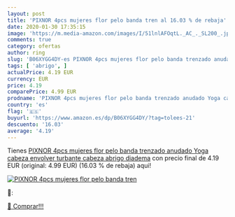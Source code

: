 ```yaml
---
layout: post
title: 'PIXNOR 4pcs mujeres flor pelo banda tren al 16.03 % de rebaja'
date: 2020-01-30 17:35:15
image: 'https://m.media-amazon.com/images/I/51lnlAFOqtL._AC_._SL200_.jpg'
comments: true
category: ofertas
author: ring
slug: 'B06XYGG4DY-es PIXNOR 4pcs mujeres flor pelo banda trenzado anudado Yoga...'
tags: [ 'abrigo', ]
actualPrice: 4.19 EUR
currency: EUR
price: 4.19
comparePrice: 4.99 EUR
prodname: 'PIXNOR 4pcs mujeres flor pelo banda trenzado anudado Yoga cabeza envolver turbante cabeza abrigo diadema'
country: 'es'
flag: '🇪🇸'
buyurl: 'https://www.amazon.es/dp/B06XYGG4DY/?tag=tolees-21'
descuento: '16.03'
average: '4.19'
---
```


Tienes [PIXNOR 4pcs mujeres flor pelo banda trenzado anudado Yoga cabeza envolver turbante cabeza abrigo diadema](https://www.amazon.es/dp/B06XYGG4DY/?tag=tolees-21) con precio final de  4.19 EUR (original: 4.99 EUR) (16.03 %  de rebaja) aqui!

[![PIXNOR 4pcs mujeres flor pelo banda tren](https://m.media-amazon.com/images/I/51lnlAFOqtL._AC_._SL200_.jpg)](https://www.amazon.es/dp/B06XYGG4DY/?tag=tolees-21)

🔎:


[🛒 Comprar!!!](https://www.amazon.es/dp/B06XYGG4DY/?tag=tolees-21)
